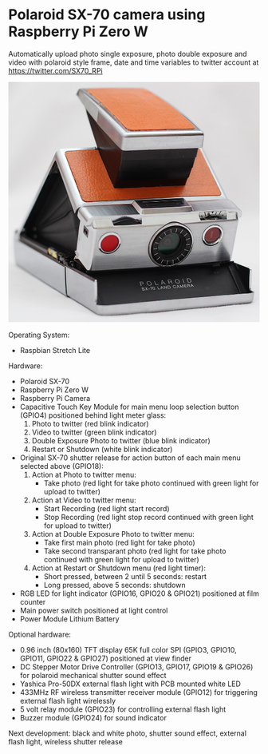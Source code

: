 Polaroid SX-70 camera using Raspberry Pi Zero W
===============================================

Automatically upload photo single exposure, photo double exposure and video with polaroid style frame, date and time variables to twitter account at https://twitter.com/SX70_RPi

![alt text](https://github.com/udut7/Polaroid-SX70-RPi/blob/master/SX70_Raspberry_Pi.jpg?raw=true "Polaroid SX-70 camera Raspberry Pi Zero W, automatically upload photo to https://twitter.com/SX70_RPi")

Operating System:
- Raspbian Stretch Lite

Hardware:
- Polaroid SX-70
- Raspberry Pi Zero W
- Raspberry Pi Camera
- Capacitive Touch Key Module for main menu loop selection button (GPIO4) positioned behind light meter glass:
    1. Photo to twitter (red blink indicator)
    2. Video to twitter (green blink indicator)
    3. Double Exposure Photo to twitter (blue blink indicator)
    4. Restart or Shutdown (white blink indicator)
- Original SX-70 shutter release for action button of each main menu selected above (GPIO18):
    1. Action at Photo to twitter menu:
         - Take photo (red light for take photo continued with green light for upload to twitter)
    2. Action at Video to twitter menu:
         - Start Recording (red light start record)
         - Stop Recording (red light stop record continued with green light for upload to twitter)
    3. Action at Double Exposure Photo to twitter menu:
         - Take first main photo (red light for take photo)
         - Take second transparant photo (red light for take photo continued with green light for upload to twitter)
    4. Action at Restart or Shutdown menu (red light timer):  
         - Short pressed, between 2 until 5 seconds: restart
         - Long pressed, above 5 seconds: shutdown
- RGB LED for light indicator (GPIO16, GPIO20 & GPIO21) positioned at film counter
- Main power switch positioned at light control
- Power Module Lithium Battery

Optional hardware:
- 0.96 inch (80x160) TFT display 65K full color SPI (GPIO3, GPIO10, GPIO11, GPIO22 & GPIO27) positioned at view finder
- DC Stepper Motor Drive Controller (GPIO13, GPIO17, GPIO19 & GPIO26) for polaroid mechanical shutter sound effect
- Yashica Pro-50DX external flash light with PCB mounted white LED
- 433MHz RF wireless transmitter receiver module (GPIO12) for triggering external flash light wirelessly
- 5 volt relay module (GPIO23) for controlling external flash light
- Buzzer module (GPIO24) for sound indicator

Next development: black and white photo, shutter sound effect, external flash light, wireless shutter release
